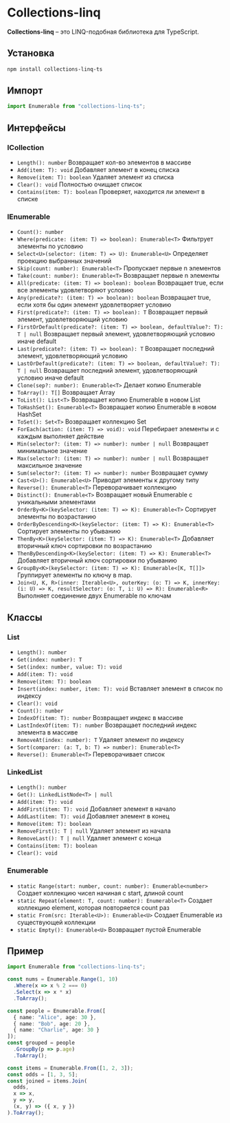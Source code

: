 # Collections-linq

**Collections-linq** – это LINQ-подобная библиотека для TypeScript.

## Установка

```bash
npm install collections-linq-ts
```

## Импорт

```ts
import Enumerable from "collections-linq-ts";
```

## Интерфейсы


### ICollection<T> 
- `Length(): number`
  Возвращает кол-во элементов в массиве
- `Add(item: T): void`
  Добавляет элемент в конец списка
- `Remove(item: T): boolean`
  Удаляет элемент из списка
- `Clear(): void`
  Полностью очищает список
- `Contains(item: T): boolean`
  Проверяет, находится ли элемент в списке

### IEnumerable<T>
- `Count(): number`
- `Where(predicate: (item: T) => boolean): Enumerable<T>`
  Фильтрует элементы по условию
- `Select<U>(selector: (item: T) => U): Enumerable<U>`
  Определяет проекцию выбранных значений
- `Skip(count: number): Enumerable<T>`
  Пропускает первые n элементов
- `Take(count: number): Enumerable<T>`
  Возвращает первые n элементы
- `All(predicate: (item: T) => boolean): boolean`
  Возвращает true, если все элементы удовлетворяют условию
- `Any(predicate?: (item: T) => boolean): boolean`
  Возвращает true, если хотя бы один элемент удовлетворяет условию
- `First(predicate?: (item: T) => boolean): T`
  Возвращает первый элемент, удовлетворяющий условию
- `FirstOrDefault(predicate?: (item: T) => boolean, defaultValue?: T): T | null`
  Возвращает первый элемент, удовлетворяющий условию иначе default
- `Last(predicate?: (item: T) => boolean): T`
  Возвращает последний элемент, удовлетворяющий условию
- `LastOrDefault(predicate?: (item: T) => boolean, defaultValue?: T): T | null`
   Возвращает последний элемент, удовлетворяющий условию иначе default
- `Clone(sep?: number): Enumerable<T>`
  Делает копию Enumerable
- `ToArray(): T[]`
  Возвращает Array
- `ToList(): List<T>`
  Возвращает копию Enumerable в новом List
- `ToHashSet(): Enumerable<T>`
  Возвращает копию Enumerable в новом HashSet
- `ToSet(): Set<T>`
  Возвращает коллекцию Set
- `ForEach(action: (item: T) => void): void`
  Перебирает элементы и с каждым выполняет действие
- `Min(selector?: (item: T) => number): number | null`
  Возвращает минимальное значение
- `Max(selector?: (item: T) => number): number | null`
   Возвращает максильное значение
- `Sum(selector?: (item: T) => number): number`
  Возвращает сумму
- `Cast<U>(): Enumerable<U>`
  Приводит элементы к другому типу
- `Reverse(): Enumerable<T>`
  Переворачивает коллекцию
- `Distinct(): Enumerable<T>`
  Возвращает новый Enumerable с уникальными элементами
- `OrderBy<K>(keySelector: (item: T) => K): Enumerable<T>`
  Сортирует элементы по возрастанию
- `OrderByDescending<K>(keySelector: (item: T) => K): Enumerable<T>`
  Сортирует элементы по убыванию
- `ThenBy<K>(keySelector: (item: T) => K): Enumerable<T>`
  Добавляет вторичный ключ сортировки по возрастанию
- `ThenByDescending<K>(keySelector: (item: T) => K): Enumerable<T>`
  Добавляет вторичный ключ сортировки по убыванию
- `GroupBy<K>(keySelector: (item: T) => K): Enumerable<[K, T[]]>`
  Группирует элементы по ключу в map.
- `Join<U, K, R>(inner: Iterable<U>, outerKey: (o: T) => K, innerKey: (i: U) => K, resultSelector: (o: T, i: U) => R): Enumerable<R>`
  Выполняет соединение двух Enumerable по ключам

## Классы

### List<T>
- `Length(): number`
- `Get(index: number): T`
- `Set(index: number, value: T): void`
- `Add(item: T): void`
- `Remove(item: T): boolean`
- `Insert(index: number, item: T): void`
  Вставляет элемент в список по индексу
- `Clear(): void`
- `Count(): number`
- `IndexOf(item: T): number`
  Возвращает индекс в массиве
- `LastIndexOf(item: T): number`
  Возвращает последний индекс элемента в массиве
- `RemoveAt(index: number): T`
  Удаляет элемент по индексу
- `Sort(comparer: (a: T, b: T) => number): Enumerable<T>`
- `Reverse(): Enumerable<T>`
  Переворачивает список

### LinkedList<T>
- `Length(): number`
- `Get(): LinkedListNode<T> | null`
- `Add(item: T): void`
- `AddFirst(item: T): void`
  Добавляет элемент в начало
- `AddLast(item: T): void`
  Добавляет элемент в конец
- `Remove(item: T): boolean`
- `RemoveFirst(): T | null`
  Удаляет элемент из начала
- `RemoveLast(): T | null`
  Удаляет элемент с конца
- `Contains(item: T): boolean`
- `Clear(): void`

### Enumerable<T>
- `static Range(start: number, count: number): Enumerable<number>`
  Создает коллекцию чисел начиная с start, длиной count
- `static Repeat(element: T, count: number): Enumerable<T>`
  Создает коллекцию element, которая повторяется count раз
- `static From(src: Iterable<U>): Enumerable<U>`
  Создает Enumerable из существующей коллекции
- `static Empty(): Enumerable<U>`
  Возвращает пустой Enumerable


## Пример

```ts
import Enumerable from "collections-linq-ts";

const nums = Enumerable.Range(1, 10)
  .Where(x => x % 2 === 0)
  .Select(x => x * x)
  .ToArray(); 

const people = Enumerable.From([
  { name: "Alice", age: 30 },
  { name: "Bob", age: 20 },
  { name: "Charlie", age: 30 }
]);
const grouped = people
  .GroupBy(p => p.age)
  .ToArray(); 

const items = Enumerable.From([1, 2, 3]);
const odds = [1, 3, 5];
const joined = items.Join(
  odds,
  x => x,
  y => y,
  (x, y) => ({ x, y })
).ToArray(); 
```
